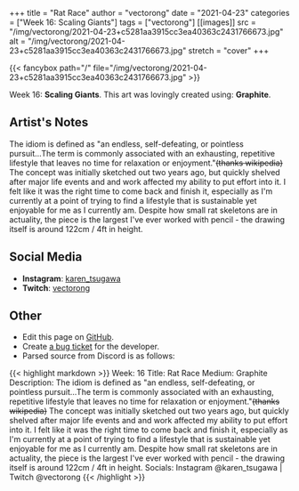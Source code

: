 +++
title =       "Rat Race"
author =      "vectorong"
date =        "2021-04-23"
categories =  ["Week 16: Scaling Giants"]
tags =        ["vectorong"]
[[images]]
                      src = "/img/vectorong/2021-04-23+c5281aa3915cc3ea40363c2431766673.jpg"
                      alt = "/img/vectorong/2021-04-23+c5281aa3915cc3ea40363c2431766673.jpg"
                      stretch = "cover"
+++


{{< fancybox path="/" file="/img/vectorong/2021-04-23+c5281aa3915cc3ea40363c2431766673.jpg" >}}


Week 16: **Scaling Giants**. This art was lovingly created using: **Graphite**.

## Artist's Notes

The idiom is defined as "an endless, self-defeating, or pointless pursuit...The term is commonly associated with an exhausting, repetitive lifestyle that leaves no time for relaxation or enjoyment."~~(thanks wikipedia)~~ The concept was initially sketched out two years ago, but quickly shelved after major life events and and work affected my ability to put effort into it. I felt like it was the right time to come back and finish it, especially as I'm currently at a point of trying to find a lifestyle that is sustainable yet enjoyable for me as I currently am. Despite how small rat skeletons are in actuality, the piece is the largest I've ever worked with pencil - the drawing itself is around 122cm / 4ft in height.

## Social Media

- **Instagram**: [karen_tsugawa]()
- **Twitch**: [vectorong]()


## Other

- Edit this page on [GitHub](https://github.com/teaminkling/web-refresh/edit/main/blog/content/blog/vectorong-week-16-eca9.md).
- Create [a bug ticket](https://github.com/teaminkling/web-refresh/issues/new?assignees=&labels=bug&template=problem-report.md&title=) for the developer.
- Parsed source from Discord is as follows:

{{< highlight markdown >}}
Week: 16
Title: Rat Race
Medium: Graphite
Description: The idiom is defined as "an endless, self-defeating, or pointless pursuit...The term is commonly associated with an exhausting, repetitive lifestyle that leaves no time for relaxation or enjoyment."~~(thanks wikipedia)~~ The concept was initially sketched out two years ago, but quickly shelved after major life events and and work affected my ability to put effort into it. I felt like it was the right time to come back and finish it, especially as I'm currently at a point of trying to find a lifestyle that is sustainable yet enjoyable for me as I currently am. Despite how small rat skeletons are in actuality, the piece is the largest I've ever worked with pencil - the drawing itself is around 122cm / 4ft in height.
Socials: Instagram @karen_tsugawa  |  Twitch @vectorong
{{< /highlight >}}